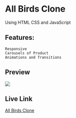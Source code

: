 # All Birds Clone

Using HTML CSS and JavaScript

## Features:

    Responsive
    Carousels of Product
    Animations and Transitions

## Preview

![](</images/All%20Birds%20Clone%20(1).png>)

## Live Link

[All Birds Clone ](https://allbirdsclone01.netlify.app/)
